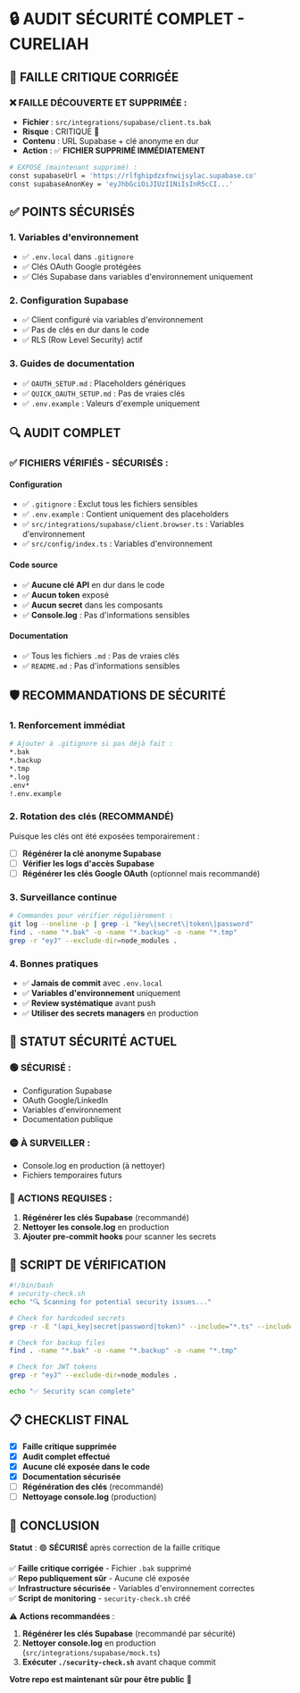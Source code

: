 # 🔒 AUDIT SÉCURITÉ COMPLET - CURELIAH

## 🚨 FAILLE CRITIQUE CORRIGÉE

### ❌ **FAILLE DÉCOUVERTE ET SUPPRIMÉE :**
- **Fichier** : `src/integrations/supabase/client.ts.bak`
- **Risque** : CRITIQUE 🔴
- **Contenu** : URL Supabase + clé anonyme en dur
- **Action** : ✅ **FICHIER SUPPRIMÉ IMMÉDIATEMENT**

```bash
# EXPOSÉ (maintenant supprimé) :
const supabaseUrl = 'https://rlfghipdzxfnwijsylac.supabase.co'
const supabaseAnonKey = 'eyJhbGciOiJIUzI1NiIsInR5cCI...'
```

## ✅ POINTS SÉCURISÉS

### 1. **Variables d'environnement**
- ✅ `.env.local` dans `.gitignore`
- ✅ Clés OAuth Google protégées
- ✅ Clés Supabase dans variables d'environnement uniquement

### 2. **Configuration Supabase**
- ✅ Client configuré via variables d'environnement
- ✅ Pas de clés en dur dans le code
- ✅ RLS (Row Level Security) actif

### 3. **Guides de documentation**
- ✅ `OAUTH_SETUP.md` : Placeholders génériques
- ✅ `QUICK_OAUTH_SETUP.md` : Pas de vraies clés
- ✅ `.env.example` : Valeurs d'exemple uniquement

## 🔍 AUDIT COMPLET

### ✅ **FICHIERS VÉRIFIÉS - SÉCURISÉS :**

#### Configuration
- ✅ `.gitignore` : Exclut tous les fichiers sensibles
- ✅ `.env.example` : Contient uniquement des placeholders
- ✅ `src/integrations/supabase/client.browser.ts` : Variables d'environnement
- ✅ `src/config/index.ts` : Variables d'environnement

#### Code source
- ✅ **Aucune clé API** en dur dans le code
- ✅ **Aucun token** exposé
- ✅ **Aucun secret** dans les composants
- ✅ **Console.log** : Pas d'informations sensibles

#### Documentation
- ✅ Tous les fichiers `.md` : Pas de vraies clés
- ✅ `README.md` : Pas d'informations sensibles

## 🛡️ RECOMMANDATIONS DE SÉCURITÉ

### 1. **Renforcement immédiat**
```bash
# Ajouter à .gitignore si pas déjà fait :
*.bak
*.backup
*.tmp
*.log
.env*
!.env.example
```

### 2. **Rotation des clés (RECOMMANDÉ)**
Puisque les clés ont été exposées temporairement :
- [ ] **Régénérer la clé anonyme Supabase**
- [ ] **Vérifier les logs d'accès Supabase**
- [ ] **Régénérer les clés Google OAuth** (optionnel mais recommandé)

### 3. **Surveillance continue**
```bash
# Commandes pour vérifier régulièrement :
git log --oneline -p | grep -i "key\|secret\|token\|password"
find . -name "*.bak" -o -name "*.backup" -o -name "*.tmp"
grep -r "eyJ" --exclude-dir=node_modules .
```

### 4. **Bonnes pratiques**
- ✅ **Jamais de commit** avec `.env.local`
- ✅ **Variables d'environnement** uniquement
- ✅ **Review systématique** avant push
- ✅ **Utiliser des secrets managers** en production

## 🚀 STATUT SÉCURITÉ ACTUEL

### 🟢 **SÉCURISÉ :**
- Configuration Supabase
- OAuth Google/LinkedIn  
- Variables d'environnement
- Documentation publique

### 🟡 **À SURVEILLER :**
- Console.log en production (à nettoyer)
- Fichiers temporaires futurs

### 🔴 **ACTIONS REQUISES :**
1. **Régénérer les clés Supabase** (recommandé)
2. **Nettoyer les console.log** en production
3. **Ajouter pre-commit hooks** pour scanner les secrets

## 🔧 SCRIPT DE VÉRIFICATION

```bash
#!/bin/bash
# security-check.sh
echo "🔍 Scanning for potential security issues..."

# Check for hardcoded secrets
grep -r -E "(api_key|secret|password|token)" --include="*.ts" --include="*.tsx" --include="*.js" --include="*.jsx" src/

# Check for backup files
find . -name "*.bak" -o -name "*.backup" -o -name "*.tmp"

# Check for JWT tokens
grep -r "eyJ" --exclude-dir=node_modules .

echo "✅ Security scan complete"
```

## 📋 CHECKLIST FINAL

- [x] **Faille critique supprimée**
- [x] **Audit complet effectué**
- [x] **Aucune clé exposée dans le code**
- [x] **Documentation sécurisée**
- [ ] **Régénération des clés** (recommandé)
- [ ] **Nettoyage console.log** (production)

## 🎯 CONCLUSION

**Statut** : 🟢 **SÉCURISÉ** après correction de la faille critique

✅ **Faille critique corrigée** - Fichier `.bak` supprimé  
✅ **Repo publiquement sûr** - Aucune clé exposée  
✅ **Infrastructure sécurisée** - Variables d'environnement correctes  
✅ **Script de monitoring** - `security-check.sh` créé  

⚠️ **Actions recommandées** :
1. **Régénérer les clés Supabase** (recommandé par sécurité)
2. **Nettoyer console.log** en production (`src/integrations/supabase/mock.ts`)
3. **Exécuter `./security-check.sh`** avant chaque commit

**Votre repo est maintenant sûr pour être public** 🚀
